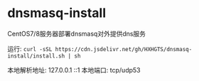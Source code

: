# dnsmasq-install
CentOS7/8服务器部署dnsmasq对外提供dns服务

运行:
`curl -sSL https://cdn.jsdelivr.net/gh/HXHGTS/dnsmasq-install/install.sh | sh`

本地解析地址: 127.0.0.1 ::1
本地端口: tcp/udp53
